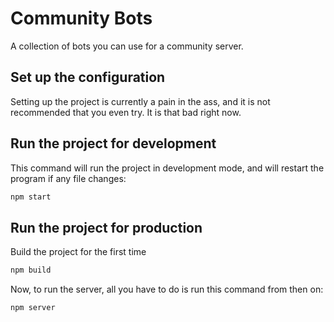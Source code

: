 # Community Bots

A collection of bots you can use for a community server.

## Set up the configuration

Setting up the project is currently a pain in the ass, and it is not recommended that you even try. It is that bad right now.

## Run the project for development

This command will run the project in development mode, and will restart the program if any file changes:

```bash
npm start
```

## Run the project for production

Build the project for the first time

```bash
npm build
```

Now, to run the server, all you have to do is run this command from then on:

```bash
npm server
```